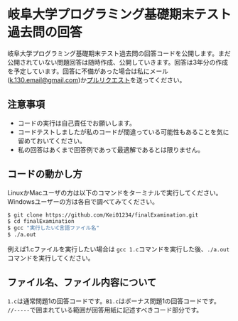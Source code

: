# 岐阜大学プログラミング基礎期末テスト過去問の回答
岐阜大学プログラミング基礎期末テスト過去問の回答コードを公開します。まだ公開されていない問題回答は随時作成、公開していきます。回答は3年分の作成を予定しています。回答に不備があった場合は私にメール(k.130.email@gmail.com)か[プルリクエスト](https://github.com/Kei01234/finalExamination/pulls)を送ってください。

## 注意事項
- コードの実行は自己責任でお願いします。
- コードテストしましたが私のコードが間違っている可能性もあることを気に留めておいてください。
- 私の回答はあくまで回答例であって最適解であるとは限りません。

## コードの動かし方
LinuxかMacユーザの方は以下のコマンドをターミナルで実行してください。Windowsユーザーの方は各自で調べてみてください。

```bash
$ git clone https://github.com/Kei01234/finalExamination.git
$ cd finalExamination
$ gcc "実行したいC言語ファイル名"
$ ./a.out
```
例えば1.cファイルを実行したい場合は `gcc 1.c`コマンドを実行した後、`./a.out`コマンドを実行してください。

## ファイル名、ファイル内容について
`1.c`は通常問題1の回答コードです。`B1.c`はボーナス問題1の回答コードです。
`//-----`で囲まれている範囲が回答用紙に記述すべきコード部分です。
